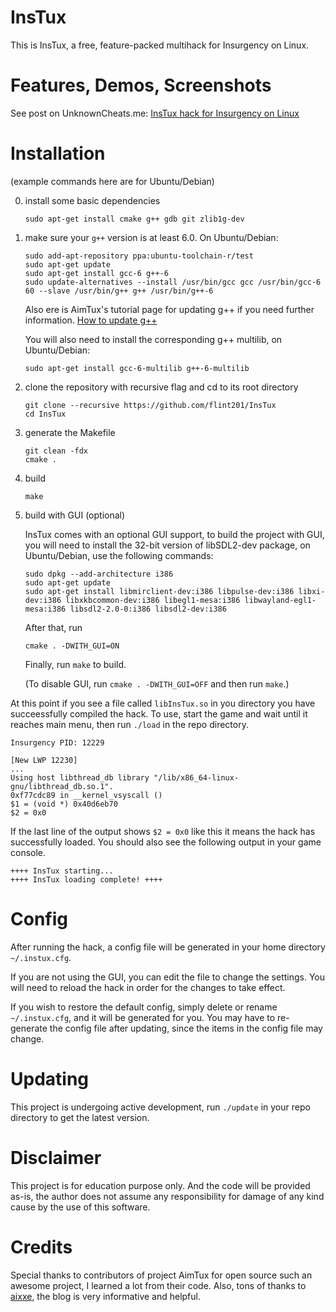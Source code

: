 # InsTux

This is InsTux, a free, feature-packed multihack for Insurgency on Linux.

# Features, Demos, Screenshots
See post on UnknownCheats.me:
[InsTux hack for Insurgency on Linux](https://www.unknowncheats.me/forum/insurgency/204814-instux-trainer-insurgency-linux-windows.html)

# Installation
(example commands here are for Ubuntu/Debian)

0. install some basic dependencies
    ```
    sudo apt-get install cmake g++ gdb git zlib1g-dev
    ```

1. make sure your `g++` version is at least 6.0. On Ubuntu/Debian:
    ```
    sudo add-apt-repository ppa:ubuntu-toolchain-r/test
    sudo apt-get update
    sudo apt-get install gcc-6 g++-6
    sudo update-alternatives --install /usr/bin/gcc gcc /usr/bin/gcc-6 60 --slave /usr/bin/g++ g++ /usr/bin/g++-6
    ```
    Also ere is AimTux's tutorial page for updating g++ if you need further information.
    [How to update g++](https://github.com/AimTuxOfficial/AimTux/wiki/Updating-your-compiler)
    
    You will also need to install the corresponding g++ multilib, on Ubuntu/Debian:
    ```
    sudo apt-get install gcc-6-multilib g++-6-multilib
    ```
    
2. clone the repository with recursive flag and cd to its root directory
    ```
    git clone --recursive https://github.com/flint201/InsTux
    cd InsTux
    ```

3. generate the Makefile 
    ```
    git clean -fdx
    cmake .
    ```

4. build
    ```
    make
    ```
5. build with GUI (optional)

    InsTux comes with an optional GUI support, to build the project with GUI, you will need to install the 32-bit version of libSDL2-dev package, on Ubuntu/Debian, use the following commands:
    ```
    sudo dpkg --add-architecture i386
    sudo apt-get update
    sudo apt-get install libmirclient-dev:i386 libpulse-dev:i386 libxi-dev:i386 libxkbcommon-dev:i386 libegl1-mesa:i386 libwayland-egl1-mesa:i386 libsdl2-2.0-0:i386 libsdl2-dev:i386
    ```
    After that, run
    ```
    cmake . -DWITH_GUI=ON
    ```

    Finally, run `make` to build.

    (To disable GUI, run `cmake . -DWITH_GUI=OFF` and then run `make`.)

At this point if you see a file called `libInsTux.so` in you directory you have succeessfully compiled the hack.
To use, start the game and wait until it reaches main menu, then run `./load` in the repo directory.
```
Insurgency PID: 12229

[New LWP 12230]
...
Using host libthread_db library "/lib/x86_64-linux-gnu/libthread_db.so.1".
0xf77cdc89 in __kernel_vsyscall ()
$1 = (void *) 0x40d6eb70
$2 = 0x0
```

If the last line of the output shows `$2 = 0x0` like this it means the hack has successfully loaded. You should also see the following output in your game console.

```
++++ InsTux starting...
++++ InsTux loading complete! ++++
```

# Config
After running the hack, a config file will be generated in your home directory `~/.instux.cfg`. 

If you are not using the GUI, you can edit the file to change the settings. You will need to reload the hack in order for the changes to take effect.

If you wish to restore the default config, simply delete or rename `~/.instux.cfg`, and it will be generated for you. You may have to re-generate the config file after updating, since the items in the config file may change.

# Updating
This project is undergoing active development, run `./update` in your repo directory to get the latest version.

# Disclaimer
This project is for education purpose only. And the code will be provided as-is, the author does not assume any responsibility for damage of any kind cause by the use of this software.

# Credits
Special thanks to contributors of project AimTux for open source such an awesome project, I learned a lot from their code.
Also, tons of thanks to [aixxe](aixxe.net), the blog is very informative and helpful.
